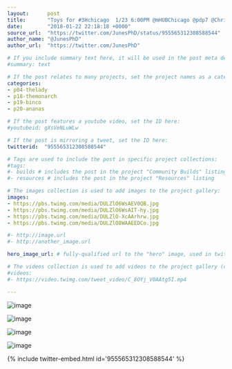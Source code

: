 ```yaml
---
layout:      post
title:       "Toys for #3Hchicago  1/23 6:00PM @mHUBChicago @pdp7 @Chris_Gammell @buildlog #BoldportClub"
date:        "2018-01-22 22:18:18 +0000"
source_url:  "https://twitter.com/JunesPhD/status/955565312308588544"
author_name: "@JunesPhD"
author_url:  "https://twitter.com/JunesPhD"

# If you include summary text here, it will be used in the post meta description instead of an excerpt from the post body
#summary: text

# If the post relates to many projects, set the project names as a categories array:
categories:
- p04-thelady
- p18-themonarch
- p19-binco
- p20-ananas

# If the post features a youtube video, set the ID here:
#youtubeid: gXsVeNLuWLw

# If the post is mirroring a tweet, set the ID here:
twitterid:  "955565312308588544"

# Tags are used to include the post in specific project collections:
#tags:
#- builds # includes the post in the project "Community Builds" listing
#- resources # includes the post in the project "Resources" listing

# The images collection is used to add images to the project gallery:
images:
- https://pbs.twimg.com/media/DULZlO6WsAEV0QB.jpg
- https://pbs.twimg.com/media/DULZlO6WsAIT-hy.jpg
- https://pbs.twimg.com/media/DULZlO-XcAArhrw.jpg
- https://pbs.twimg.com/media/DULZlO8WAAEEDCo.jpg

#- http://image.url
#- http://another_image.url

hero_image_url: # fully-qualified url to the "hero" image, used in twitter cards for example

# The videos collection is used to add videos to the project gallery (currently only mp4):
#videos:
#- https://video.twimg.com/tweet_video/C_8OYj_V0AAtg5I.mp4

---
```


![image](https://pbs.twimg.com/media/DULZlO6WsAEV0QB.jpg)

![image](https://pbs.twimg.com/media/DULZlO6WsAIT-hy.jpg)

![image](https://pbs.twimg.com/media/DULZlO-XcAArhrw.jpg)

![image](https://pbs.twimg.com/media/DULZlO8WAAEEDCo.jpg)

{% include twitter-embed.html id='955565312308588544' %}


